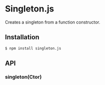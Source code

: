 Singleton.js
============

Creates a singleton from a function constructor.


Installation
------------

```bash
$ npm install singleton.js
```


API
---

### singleton(Ctor)

